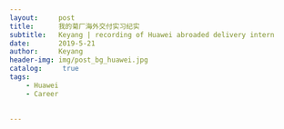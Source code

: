 ```yaml
---
layout:     post
title:      我的菊厂海外交付实习纪实
subtitle:   Keyang | recording of Huawei abroaded delivery intern  
date:       2019-5-21
author:     Keyang
header-img: img/post_bg_huawei.jpg
catalog: 	 true
tags:
    - Huawei
    - Career
    
    
---
```

